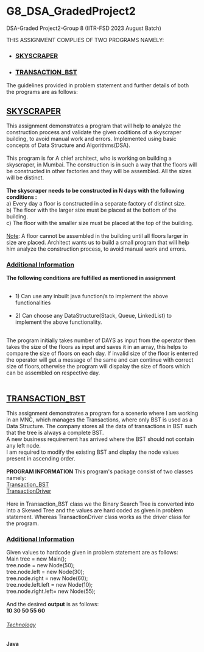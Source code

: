 <H1>G8_DSA_GradedProject2</H1>

DSA-Graded Project2-Group 8 (IITR-FSD 2023 August Batch)

THIS ASSIGNMENT COMPLIES OF TWO PROGRAMS NAMELY:
<ul>
<li><H3><a href ="https://github.com/Uttaraa/G8_DSA_GradedProject2/tree/main/G8_DSA_GradedProject2/src/com/greatlearning/skyscraper">SKYSCRAPER</a></H3></li>

<li><H3><a href ="https://github.com/Uttaraa/G8_DSA_GradedProject2/tree/main/G8_DSA_GradedProject2/src/com/greatlearning/transaction">TRANSACTION_BST</a></H3></li>
</ul>

The guidelines provided in problem statement and further details of both the programs are as follows:

## <ins> SKYSCRAPER </ins>
This assignment demonstrates a program that will help to analyze the construction process and validate the given coditions of a skyscraper building, to avoid manual work and errors.
Implemented using basic concepts of Data Structure and Algorithms(DSA).
<br>
<br>
This program is for A chief architect, who is working on building a skyscraper, in Mumbai. The construction is in such a way that the floors will be constructed in other factories and they will be assembled. All the sizes will be distinct.
<br><br>
<b>The skyscraper needs to be constructed in N days with the following conditions :</b>
<br>
a)	Every day a floor is constructed in a separate factory of distinct size.
<br>
b)	The floor with the larger size must be placed at the bottom of the building.
<br>
c)	The floor with the smaller size must be placed at the top of the building.
<br>
<br>
<ins>Note</ins>: A floor cannot be assembled in the building until all floors larger in size are placed.
Architect wants us to build a small program that will help him analyze the construction process, to avoid manual work and errors.
<br>
### <ins>Additional Information</ins>
<b>The following conditions are fulfilled as mentioned in assignment </b>
<ul>
<br><li>1)	Can use any inbuilt java function/s to implement the above functionalities</li>
<br><li>2)	Can choose any DataStructure(Stack, Queue, LinkedList) to implement the above functionality.</li>
</ul>
<br>
The program initially takes number of DAYS as input from the operator then takes the size of the floors as input and saves it in an array, this helps to compare the size of floors on each day. If invalid size of the floor is enterred the operator will get a message of the same and can continue with correct size of floors,otherwise the program will dispalay the size of floors which can be assembled on respective day.
<br>
<br>

## <ins> TRANSACTION_BST </ins>
This assignment demonstrates a program for a scenerio where I am working in an MNC, which manages the Transactions, where only BST is used as a Data Structure. The company stores all the data of transactions in BST such that the tree is always a complete BST.
<br>
A new business requirement has arrived where the BST should not contain any left node.
<br>
I am required to modify the existing BST and display the node values present in ascending order.
<br>
<br>
<b>PROGRAM INFORMATION</b>
This program's package consist of two classes namely:
<br>
<a href="https://github.com/Uttaraa/G8_DSA_GradedProject2/blob/main/G8_DSA_GradedProject2/src/com/greatlearning/transaction/Transaction_BST.java">Transaction_BST</a>
<br>
<a href="https://github.com/Uttaraa/G8_DSA_GradedProject2/blob/main/G8_DSA_GradedProject2/src/com/greatlearning/transaction/TransactionDriver.java">TransactionDriver</a>
<br><br>
Here in Transaction_BST class we the Binary Search Tree is converted into into a Skewed Tree and the values are hard coded as given in problem statement. Whereas TransactionDriver class works as the driver class for the program.
<br>
### <ins>Additional Information</ins>
Given values to hardcode given in problem statement are as follows: <br>
     Main tree = new Main(); <br>
     tree.node = new Node(50); <br>
     tree.node.left = new Node(30); <br>
     tree.node.right = new Node(60); <br>
     tree.node.left.left = new Node(10); <br>
     tree.node.right.left= new Node(55); <br> 
     <br>
And the desired **output** is as follows:
<br>
**10 30 50 55 60**

<H6><ins>Technology</ins></H6>
<b>Java</b>
